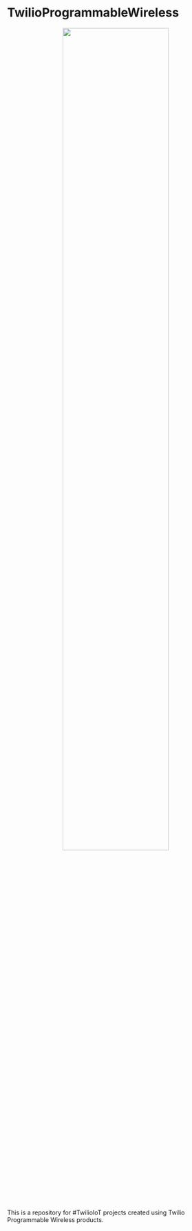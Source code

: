 # TwilioProgrammableWireless
<p align="center">
  <img width="70%" height="70%" src="https://image.ibb.co/m7KOA0/Twilio-Io-T.jpg"/>
</p>

This is a repository for #TwilioIoT projects created using Twilio Programmable Wireless products.
